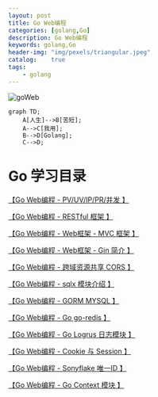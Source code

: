 ```yaml
---
layout: post
title: Go Web编程
categories: [golang,Go]
description: Go Web编程
keywords: golang,Go
header-img: "img/pexels/triangular.jpeg"
catalog:    true
tags:
    - golang
---
```


![goWeb][1]

```mermaid
graph TD;
    A[人生]-->B[苦短];
    A-->C[我用];
    B-->D[Golang];
    C-->D;
```

# Go 学习目录

[ 【Go Web编程 - PV/UV/IP/PR/并发 】](https://jicki.me/golang/go/web/2000/01/01/golang-web-note-7 "pv uv 并发")

[ 【Go Web编程 - RESTful 框架 】](https://jicki.me/golang/go/2000/01/01/golang-web-note-0 "Go RESTful框架")

[ 【Go Web编程 - Web框架 - MVC 框架 】](https://jicki.me/golang/go/2000/01/01/golang-web-note-1 "Go Web框架- MVC框架")

[ 【Go Web编程 - Web框架 - Gin 简介 】](https://jicki.me/golang/go/2000/01/01/golang-web-note-2 "Go Web框架- Gin")

[ 【Go Web编程 - 跨域资源共享 CORS 】](https://jicki.me/golang/go/2000/01/01/golang-web-note-3 "CORS 跨域解决")

[ 【Go Web编程 - sqlx 模块介绍 】](https://jicki.me/golang/go/2000/01/01/golang-web-note-4 "Go sqlx 模块介绍")

[ 【Go Web编程 - GORM MYSQL 】](https://jicki.me/golang/go/2000/01/01/golang-web-note-5 "Go GORM MYSQL")

[ 【Go Web编程 - Go go-redis 】](https://jicki.me/golang/go/2000/01/01/golang-web-note-6 "Go go-redis")

[ 【Go Web编程 - Go Logrus 日志模块 】](https://jicki.me/golang/go/web/2000/01/01/golang-web-note-8 "Go Logrus 日志模块")

[ 【Go Web编程 - Cookie 与 Session 】](https://jicki.me/golang/go/2000/01/01/golang-web-note-9 "Cookie 与 Session")

[ 【Go Web编程 - Sonyflake 唯一ID 】](https://jicki.me/golang/go/2000/01/01/golang-web-note-10 "Sonyflake 唯一ID")

[ 【Go Web编程 - Go Context 模块 】](https://jicki.me/golang/go/2000/01/01/golang-web-note-11 "Go Context 模块")

  [1]: http://jicki.me/img/posts/golang/goweb.png
